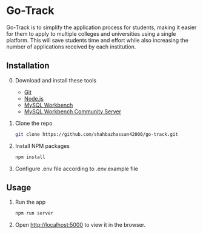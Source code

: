 # Go-Track
Go-Track is to simplify the application process for students, making it easier for them to apply to multiple colleges and universities using a single platform. This will save students time and effort while also increasing the number of applications received by each institution.

## Installation
0. Download and install these tools
    - [Git](https://objects.githubusercontent.com/github-production-release-asset-2e65be/23216272/9c178893-460e-4498-ae06-7c42bdbfcb5c?X-Amz-Algorithm=AWS4-HMAC-SHA256&X-Amz-Credential=AKIAIWNJYAX4CSVEH53A%2F20230709%2Fus-east-1%2Fs3%2Faws4_request&X-Amz-Date=20230709T084549Z&X-Amz-Expires=300&X-Amz-Signature=91c635a47f0edd778d101a2967b78425347bebc9c01a9fc48b1f031585677c9b&X-Amz-SignedHeaders=host&actor_id=30266968&key_id=0&repo_id=23216272&response-content-disposition=attachment%3B%20filename%3DGit-2.41.0.2-64-bit.exe&response-content-type=application%2Foctet-stream)
    - [Node.js](https://nodejs.org/dist/v18.16.1/node-v18.16.1-x64.msi)
    - [MySQL Workbench](https://cdn.mysql.com//Downloads/MySQLGUITools/mysql-workbench-community-8.0.33-winx64.msi)
    - [MySQL Workbench Community Server](https://cdn.mysql.com//Downloads/MySQL-8.0/mysql-8.0.33-winx64.zip)

1. Clone the repo
   ```sh
   git clone https://github.com/shahbazhassan42000/go-track.git
    ```
2. Install NPM packages
    ```sh
    npm install
    ```
3. Configure .env file according to .env.example file

## Usage    
1. Run the app
    ```sh
    npm run server
    ```
2. Open [http://localhost:5000](http://localhost:5000) to view it in the browser.
